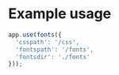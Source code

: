 # Example usage

```javascript
app.use(fonts({
  'csspath': '/css',
  'fontspath': '/fonts',
  'fontsdir': './fonts'
}));
```
